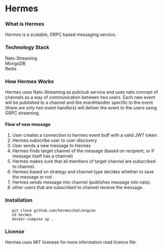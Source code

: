 # Hermes
### What is Hermes
Hermes is a scalable, GRPC based messaging service.
### Technology Stack
Nats-Streaming <br>
MongoDB <br>
Redis <br>
### How Hermes Works
Hermes uses Nats-Streaming as pub/sub service and uses nats concept of channels as 
a way of communication between two users. Each new event 
will be published to a channel and the eventHandler specific to the event (there are only two event handlers)
will deliver the event to the users using GRPC streaming.
#### Flow of new message
1. User creates a connection to hermes event buff with a valid JWT token.
2. Hermes subscribe user to user-discovery<br>
3. User sends a new message to Hermes<br>
4. Hermes finds target channel of the message (based on recipient, or if message itself has a channel)
5. Hermes makes sure that all members of target channel are subscribed to channel.
6. Hermes based on strategy and channel type decides whether to save the message or not.
7. Hermes sends message into channel (publishes message into nats).
8. other users that are subscribed to channel receive the message.
### Installation
```
   git clone github.com/hermeschat/engine
   cd hermes
   docker-compose up .
```
### License 
Hermes uses MIT licenese for more information read licence file.
